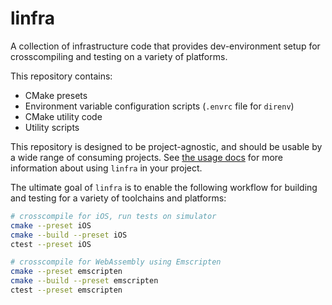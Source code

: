 # linfra

A collection of infrastructure code that provides dev-environment setup for crosscompiling and testing on a variety of platforms.

This repository contains:
* CMake presets
* Environment variable configuration scripts (`.envrc` file for `direnv`)
* CMake utility code
* Utility scripts

This repository is designed to be project-agnostic, and should be usable by a wide range of consuming projects. See
[the usage docs](docs/rst/usage.rst) for more information about using `linfra` in your project.

The ultimate goal of `linfra` is to enable the following workflow for building and testing for a variety of toolchains and platforms:
```sh
# crosscompile for iOS, run tests on simulator
cmake --preset iOS
cmake --build --preset iOS
ctest --preset iOS

# crosscompile for WebAssembly using Emscripten
cmake --preset emscripten
cmake --build --preset emscripten
ctest --preset emscripten
```
